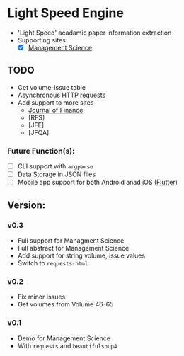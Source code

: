 # Light Speed Engine

- 'Light Speed' acadamic paper information extraction
- Supporting sites:
  - [x] [Management Science](https://pubsonline.informs.org/journal/mnsc)

## TODO

- Get volume-issue table
- Asynchronous HTTP requests
- Add support to more sites
  - [Journal of Finance](https://onlinelibrary.wiley.com/loi/15406261)
  - [RFS]
  - [JFE]
  - [JFQA]

### Future Function(s):

- [ ] CLI support with `argparse`
- [ ] Data Storage in JSON files
- [ ] Mobile app support for both Android anad iOS ([Flutter](https://flutter.dev/))

## Version:

### v0.3

- Full support for Managment Science
- Full abstract for Management Science
- Add support for string volume, issue values
- Switch to `requests-html`

### v0.2

- Fix minor issues
- Get volumes from Volume 46-65

### v0.1

- Demo for Management Science
- With `requests` and `beautifulsoup4`
